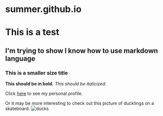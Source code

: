 summer.github.io
================

# This is a test 
## I'm trying to show I know how to use markdown language 
### This is a smaller size title 

**This should be in bold.**
*This should be italicized.*

Click [here](www.carolinawilson.com) to see my personal profile. 

Or it may be more interesting to check out this picture of ducklings on a skateboard. 
![ducks](http://img2.timeinc.net/people/i/2010/pets/migration/002263038.jpg)

